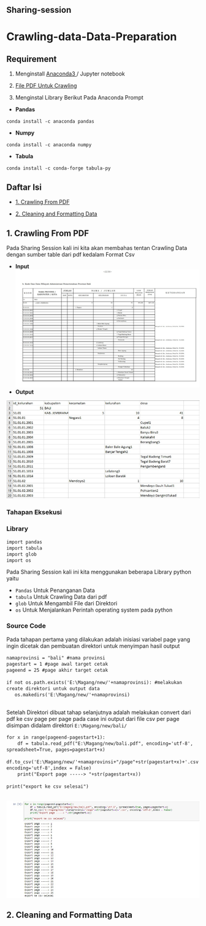 
## Sharing-session

# Crawling-data-Data-Preparation


## Requirement
1. Menginstall [ Anaconda3 ](https://docs.anaconda.com/anaconda/install/windows/) / Jupyter notebook

2. [ File PDF Untuk Crawling  ](https://drive.google.com/file/d/1gcnAAHPgjZqSc20yw22m9U7Hejr2mpN0/view?usp=sharing)

3. Menginstal Library Berikut Pada Anaconda Prompt
   
 * **Pandas** 
 ```
 conda install -c anaconda pandas
 ```
  * **Numpy** 
 ```
 conda install -c anaconda numpy 
 ```
 * **Tabula** 
``` 
conda install -c conda-forge tabula-py 
```

## Daftar Isi
  - [1. Crawling From PDF](#1-Crawling-From-PDF)
  
  - [2. Cleaning and Formatting Data](#2-Cleaning-and-Formatting-Data)
  
## 1. Crawling From PDF
Pada Sharing Session kali ini kita akan membahas tentan Crawling Data dengan sumber table dari pdf 
kedalam Format Csv
* **Input**
![component](gambar/inputspdf.jpeg)
* **Output**

![component](gambar/outputpdf.jpeg)
### Tahapan Eksekusi
### Library
   ```python3 
   import pandas
   import tabula
   import glob
   import os
   
   ```
 Pada Sharing Session kali ini kita menggunakan beberapa Library python yaitu 
 
* `Pandas` Untuk Penanganan Data
* `tabula` Untuk Crawling Data dari pdf
* `glob`   Untuk Mengambil File dari Direktori
* `os`     Untuk Menjalankan Perintah operating system pada python

### Source Code

Pada tahapan pertama yang dilakukan adalah inisiasi variabel page yang ingin dicetak dan
pembuatan direktori untuk menyimpan hasil output
 ```python3 
namaprovinsi = "bali" #nama provinsi
pagestart = 1 #page awal target cetak
pageend = 25 #page akhir target cetak

if not os.path.exists('E:\Magang/new/'+namaprovinsi): #melakukan create direktori untuk output data
    os.makedirs('E:\Magang/new/'+namaprovinsi)
    
```


Setelah Direktori dibuat tahap selanjutnya adalah melakukan convert dari pdf ke csv page per page
pada case ini output dari file csv per page disimpan didalam direktori `E:\Magang/new/bali/`

```python3 
for x in range(pageend-pagestart+1):
    df = tabula.read_pdf("E:\Magang/new/bali.pdf", encoding='utf-8', spreadsheet=True, pages=pagestart+x)
    df.to_csv('E:\Magang/new/'+namaprovinsi+"/page"+str(pagestart+x)+'.csv', encoding='utf-8',index = False)
    print("Export page -----> "+str(pagestart+x))

print("export ke csv selesai")
    
```

![component](gambar/2.jpeg)




## 2. Cleaning and Formatting Data
